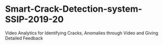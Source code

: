 # Smart-Crack-Detection-system-SSIP-2019-20
 Video Analytics for Identifying Cracks, Anomalies through Video and Giving Detailed Feedback
